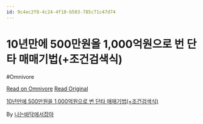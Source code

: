 ```yaml
---
id: 9c4ec2f8-4c24-4f10-b503-785c71c47d74
---
```


# 10년만에 500만원을 1,000억원으로 번 단타 매매기법(+조건검색식)
#Omnivore
 
[Read on Omnivore](https://omnivore.app/me/https-youtube-com-watch-v-e-5-ih-2-e-snz-5-q-19268927ea7)
[Read Original](https://youtube.com/watch?v=E5IH2ESnz5Q)
 
[10년만에 500만원을 1,000억원으로 번 단타 매매기법(+조건검색식)](https://youtube.com/watch?v=E5IH2ESnz5Q)

By [나는바닥에서잡아](https://www.youtube.com/@BADAK2)